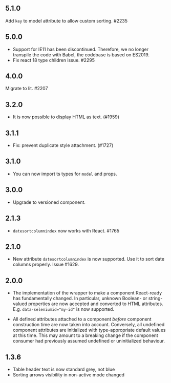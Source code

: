 ## 5.1.0

Add `key` to model attribute to allow custom sorting. #2235

## 5.0.0

- Support for IE11 has been discontinued. Therefore, we no longer transpile the code with Babel, the codebase is based on ES2019.
- Fix react 18 type children issue. #2295

## 4.0.0

Migrate to lit. #2207

## 3.2.0

- It is now possible to display HTML as text. (#1959)

## 3.1.1

- Fix: prevent duplicate style attachment. (#1727)

## 3.1.0

- You can now import ts types for `model` and props.

## 3.0.0

- Upgrade to versioned component.

## 2.1.3

- `datesortcolumnindex` now works with React. #1765

## 2.1.0

- New attribute `datesortcolumnindex` is now supported. Use it to sort date columns properly. Issue #1629.

## 2.0.0

- The implementation of the wrapper to make a component React-ready has
  fundamentally changed. In particular, unknown Boolean- or
  string-valued properties are now accepted and converted to HTML
  attributes. E.g. `data-seleniumid="my-id"` is now supported.

- All defined attributes attached to a component _before_ component
  construction time are now taken into account. Conversely, all undefined
  component attributes are initialized with type-appropriate default
  values at this time. This may amount to a breaking change if the
  component consumer had previously assumed undefined or uninitialized
  behaviour.

## 1.3.6

- Table header text is now standard grey, not blue
- Sorting arrows visibility in non-active mode changed
